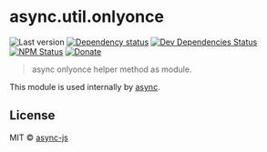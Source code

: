 # async.util.onlyonce

![Last version](https://img.shields.io/github/tag/async-js/async.util.onlyonce.svg?style=flat-square)
[![Dependency status](http://img.shields.io/david/async-js/async.util.onlyonce.svg?style=flat-square)](https://david-dm.org/async-js/async.util.onlyonce)
[![Dev Dependencies Status](http://img.shields.io/david/dev/async-js/async.util.onlyonce.svg?style=flat-square)](https://david-dm.org/async-js/async.util.onlyonce#info=devDependencies)
[![NPM Status](http://img.shields.io/npm/dm/async.util.onlyonce.svg?style=flat-square)](https://www.npmjs.org/package/async.util.onlyonce)
[![Donate](https://img.shields.io/badge/donate-paypal-blue.svg?style=flat-square)](https://paypal.me/kikobeats)

> async onlyonce helper method as module.

This module is used internally by [async](https://github.com/async-js/async).

## License

MIT © [async-js](https://github.com/async-js)
